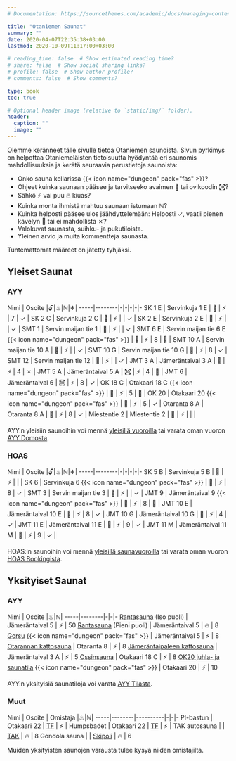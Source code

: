 ```yaml
---
# Documentation: https://sourcethemes.com/academic/docs/managing-content/

title: "Otaniemen Saunat"
summary: ""
date: 2020-04-07T22:35:38+03:00
lastmod: 2020-10-09T11:17:00+03:00

# reading_time: false  # Show estimated reading time?
# share: false  # Show social sharing links?
# profile: false  # Show author profile?
# comments: false  # Show comments?

type: book
toc: true

# Optional header image (relative to `static/img/` folder).
header:
  caption: ""
  image: ""
---
```


Olemme keränneet tälle sivulle tietoa Otaniemen saunoista. Sivun pyrkimys on helpottaa Otaniemeläisten tietoisuutta hyödyntää eri saunomis mahdollisuuksia ja kerätä seuraavia perustietoja saunoista:

- Onko sauna kellarissa {{< icon name="dungeon" pack="fas" >}}?
- Ohjeet kuinka saunaan pääsee ja tarvitseeko avaimen 🔑 tai ovikoodin ㉈?
- Sähkö ⚡ vai puu 🔥 kiuas?
- Kuinka monta ihmistä mahtuu saunaan istumaan ℕ?
- Kuinka helposti pääsee ulos jäähdyttelemään: Helposti ✓, vaatii pienen kävelyn 👣 tai ei mahdollista ✗?
- Valokuvat saunasta, suihku- ja pukutiloista.
- Yleinen arvio ja muita kommentteja saunasta.

Tuntemattomat määreet on jätetty tyhjäksi.

## Yleiset Saunat
### AYY
Nimi | Osoite |🔓|♨|ℕ|❄|
-----|--------|-|-|-|-|-
SK 1 E | Servinkuja 1 E | 🔑 | ⚡ | 7 | ✓ |
SK 2 C | Servinkuja 2 C | 🔑 | ⚡ | | ✓ |
SK 2 E | Servinkuja 2 E | 🔑 | ⚡ | | ✓ |
SMT 1 | Servin maijan tie 1 | 🔑 | ⚡ | | ✓ |
SMT 6 E | Servin maijan tie 6 E {{< icon name="dungeon" pack="fas" >}} | 🔑 | ⚡ | 8 | 👣 |
SMT 10 A | Servin maijan tie 10 A | 🔑 | ⚡ | | ✓ |
SMT 10 G | Servin maijan tie 10 G | 🔑 | ⚡ | 8 | ✓ |
SMT 12 | Servin maijan tie 12 | 🔑 | ⚡ | | ✓ |
JMT 3 A | Jämeräntaival 3 A | 🔑 | ⚡ | 4 | ✗ |
JMT 5 A | Jämeräntaival 5 A | ㉈ | ⚡ | 4 | 👣 |
JMT 6 | Jämeräntaival 6 | ㉈ | ⚡ | 8 | ✓ |
OK 18 C | Otakaari 18 C {{< icon name="dungeon" pack="fas" >}} | 🔑 | ⚡ | 5 | 👣 |
OK 20 | Otakaari 20 {{< icon name="dungeon" pack="fas" >}} | 🔑 | ⚡ | 5 | ✓ |
Otaranta 8 A | Otaranta 8 A | 🔑 | ⚡ | 8 | ✓ |
Miestentie 2 | Miestentie 2 | 🔑 | ⚡ | | |

AYY:n yleisiin saunoihin voi mennä [yleisillä vuoroilla](https://calendar.google.com/calendar/embed?src=jpv0nr25o8389bl3mao4q3hb9s%40group.calendar.google.com) tai varata oman vuoron [AYY Domosta](https://domo.ayy.fi/buildings).

### HOAS
Nimi | Osoite |🔓|♨|ℕ|❄|
-----|--------|-|-|-|-|-
SK 5 B | Servinkuja 5 B | 🔑 | ⚡ |  |  |
SK 6 | Servinkuja 6 {{< icon name="dungeon" pack="fas" >}} | 🔑 | ⚡ | 8 | ✓ |
SMT 3 | Servin maijan tie 3 | 🔑 | ⚡ |  | ✓ |
JMT 9 | Jämeräntaival 9 {{< icon name="dungeon" pack="fas" >}} | 🔑 | ⚡ | 8 | 👣 |
JMT 10 E | Jämeräntaival 10 E | 🔑 | ⚡ | 8 | ✓ |
JMT 10 G | Jämeräntaival 10 G | 🔑 | ⚡ | 4 | ✓ |
JMT 11 E | Jämeräntaival 11 E | 🔑 | ⚡ | 9 | ✓ |
JMT 11 M | Jämeräntaival 11 M | 🔑 | ⚡ | 9 | ✓ |

HOAS:in saunoihin voi mennä [yleisillä saunavuoroilla](https://calendar.google.com/calendar/embed?src=jpv0nr25o8389bl3mao4q3hb9s%40group.calendar.google.com) tai varata oman vuoron [HOAS Bookingista](https://booking.hoas.fi/).

## Yksityiset Saunat
### AYY
Nimi | Osoite |♨|ℕ|
-----|--------|-|-|-
[Rantasauna](https://www.ayy.fi/fi/rantasauna) (Iso puoli) | Jämeräntaival 5 | ⚡ | 50
[Rantasauna](https://www.ayy.fi/fi/rantasauna) (Pieni puoli) | Jämeräntaival 5 | 🔥 | 8
[Gorsu](https://www.ayy.fi/fi/gorsu) {{< icon name="dungeon" pack="fas" >}} | Jämeräntaival 5 | ⚡ | 8
[Otarannan kattosauna](https://www.ayy.fi/fi/otarannan-kattosauna) | Otaranta 8 | ⚡ | 8
[Jämeräntaipaleen kattosauna](https://www.ayy.fi/fi/jamerantaipaleen-kattosauna) | Jämeräntaival 3 A | ⚡ | 5
[Ossinsauna](https://www.ayy.fi/fi/ossinsauna) | Otakaari 18 C | ⚡ | 8
[OK20 juhla- ja saunatila](https://www.ayy.fi/fi/ok20-juhla-ja-saunatila) {{< icon name="dungeon" pack="fas" >}} | Otakaari 20 | ⚡ | 10

AYY:n yksityisiä saunatiloja voi varata [AYY Tilasta](https://tila.ayy.fi/).

### Muut
Nimi | Osoite | Omistaja |♨|ℕ|
-----|--------|----------|-|-|-
PI-bastun | Otakaari 22 | [TF](https://www.teknologforeningen.fi/?lang=en) | ⚡ |
Humpsbadet | Otakaari 22 | [TF](https://www.teknologforeningen.fi/?lang=en) | ⚡ |
TAK autosauna |  | [TAK](https://tak.ayy.fi/tak/index.php?page=autosauna) | 🔥 | 8
Gondola sauna |  | [Skipoli](https://www.skipoli.fi/en/member-benefits/suomi-gondolisauna/) | 🔥 | 6

Muiden yksityisten saunojen varausta tulee kysyä niiden omistajilta.
